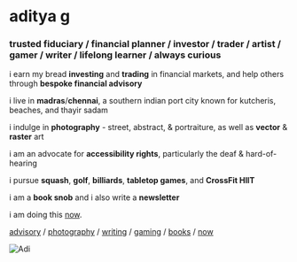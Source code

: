 # aditya g
### trusted fiduciary / financial planner / investor / trader / artist / gamer / writer / lifelong learner / always curious

i earn my bread <b>investing</b> and <b>trading</b> in financial markets, and help others through <b>bespoke financial advisory</b>  

i live in <b>madras</b>/<b>chennai</b>, a southern indian port city known for kutcheris, beaches, and thayir sadam  

i indulge in <b>photography</b> - street, abstract, & portraiture, as well as <b>vector</b> & <b>raster</b> art  

i am an advocate for <b>accessibility rights</b>, particularly the deaf & hard-of-hearing  

i pursue <b>squash</b>, <b>golf</b>, <b>billiards</b>, <b>tabletop games</b>, and <b>CrossFit HIIT</b>  

i am a <b>book snob</b> and i also write a <b>newsletter</b>  

i am doing this [now](https://adityagovindaraj.github.io/now.html).

[advisory](https://adityagovindaraj.github.io/advisory/fiduciary.html) / [photography](https://lonesomedrifter.netlify.app) / [writing](https://buttondown.email/ducksoup) / [gaming](https://steamcommunity.com/profiles/76561197967142591) / [books](https://adityagovindaraj.github.io/books.html) / [now](https://nownownow.com/p/KcA7)

![Adi](https://avatars3.githubusercontent.com/u/13433335?s=400&u=45b2a2e007dd310ba581295892d77dcffc4ba866&v=4)
